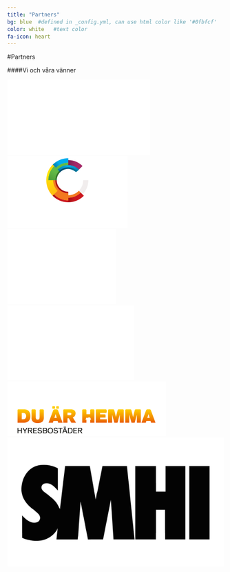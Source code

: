 ```yaml
---
title: "Partners"
bg: blue  #defined in _config.yml, can use html color like '#0fbfcf'
color: white   #text color
fa-icon: heart
---
```


#Partners

####Vi och våra vänner

<div class="small.column">
<img src="img/hiq.png">
<img src="img/visualisering.png">
<img src="img/nkpingkommun.png">
</div>

<div class="small.column">
<img src="img/cisco.png">
<img src="img/hyresbostader.png">
</div>

<div class="decorline"></div>

<div class="small.column">
<img src="img/smhi.png">
</div>